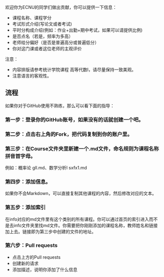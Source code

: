 欢迎你为ECNU的同学们做出贡献，你可以提供一下信息：
- 课程名称、课程学分
- 考试形式介绍(写论文或者考试)
- 平时分构成介绍(例如：作业+出勤+期中考试，如果可以请提供比例)
- 是否点名（若是，频率为多高）
- 老师给分偏好（是否是普遍高分或普遍低分）
- 你对这门课或者这位老师的主观评价

注意：
- 内容排版请参考统计学院课程 高等代数I，请尽量保持一致美观。
- 注意语言的客观性。

## 流程

如果你对于GitHub使用不熟练，那么可以看下面的指导：

### 第一步：登录你的GitHub账号，如果没有的话就创建一个吧。

### 第二步：点击右上角的Fork，把代码复制到你的账户里。

### 第三步：在Course文件夹里新建一个.md文件，命名规则为课程名称拼音首字母。

例如：概率论 gll.md、数学分析I sxfx1.md

### 第四步：添加信息。

如果你不会Markdown，可以直接复制其他课程的内容，然后修改对应的文本。

### 第五步：添加索引

在info对应的md文件里有这个类别的所有课程。你可以通过首页的索引进入而不是去info文件夹里找md文件。你需要把你刚刚添加的课程名称，教师姓名和链接加上去。链接即为第三步中创建的文件的地址。

### 第六步：Pull requests

- 点击上方的Pull requests
- 创建新的请求
- 添加描述，说明你添加了什么信息
